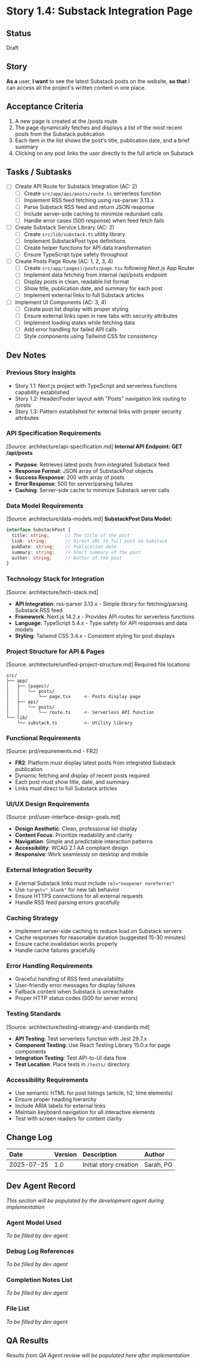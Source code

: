 # Story 1.4: Substack Integration Page

## Status
Draft

## Story
**As a** user,
**I want** to see the latest Substack posts on the website,
**so that** I can access all the project's written content in one place.

## Acceptance Criteria
1. A new page is created at the /posts route
2. The page dynamically fetches and displays a list of the most recent posts from the Substack publication
3. Each item in the list shows the post's title, publication date, and a brief summary
4. Clicking on any post links the user directly to the full article on Substack

## Tasks / Subtasks
- [ ] Create API Route for Substack Integration (AC: 2)
  - [ ] Create `src/app/api/posts/route.ts` serverless function
  - [ ] Implement RSS feed fetching using rss-parser 3.13.x
  - [ ] Parse Substack RSS feed and return JSON response
  - [ ] Include server-side caching to minimize redundant calls
  - [ ] Handle error cases (500 response) when feed fetch fails
- [ ] Create Substack Service Library (AC: 2)
  - [ ] Create `src/lib/substack.ts` utility library
  - [ ] Implement SubstackPost type definitions
  - [ ] Create helper functions for API data transformation
  - [ ] Ensure TypeScript type safety throughout
- [ ] Create Posts Page Route (AC: 1, 2, 3, 4)
  - [ ] Create `src/app/(pages)/posts/page.tsx` following Next.js App Router
  - [ ] Implement data fetching from internal /api/posts endpoint
  - [ ] Display posts in clean, readable list format
  - [ ] Show title, publication date, and summary for each post
  - [ ] Implement external links to full Substack articles
- [ ] Implement UI Components (AC: 3, 4)
  - [ ] Create post list display with proper styling
  - [ ] Ensure external links open in new tabs with security attributes
  - [ ] Implement loading states while fetching data
  - [ ] Add error handling for failed API calls
  - [ ] Style components using Tailwind CSS for consistency

## Dev Notes

### Previous Story Insights
- Story 1.1: Next.js project with TypeScript and serverless functions capability established
- Story 1.2: Header/Footer layout with "Posts" navigation link routing to /posts
- Story 1.3: Pattern established for external links with proper security attributes

### API Specification Requirements
[Source: architecture/api-specification.md]
**Internal API Endpoint: GET /api/posts**
- **Purpose**: Retrieves latest posts from integrated Substack feed
- **Response Format**: JSON array of SubstackPost objects
- **Success Response**: 200 with array of posts
- **Error Response**: 500 for server/parsing failures
- **Caching**: Server-side cache to minimize Substack server calls

### Data Model Requirements
[Source: architecture/data-models.md]
**SubstackPost Data Model:**
```typescript
interface SubstackPost {
  title: string;      // The title of the post
  link: string;       // Direct URL to full post on Substack
  pubDate: string;    // Publication date
  summary: string;    // Short summary of the post
  author: string;     // Author of the post
}
```

### Technology Stack for Integration
[Source: architecture/tech-stack.md]
- **API Integration**: rss-parser 3.13.x - Simple library for fetching/parsing Substack RSS feed
- **Framework**: Next.js 14.2.x - Provides API routes for serverless functions
- **Language**: TypeScript 5.4.x - Type safety for API responses and data models
- **Styling**: Tailwind CSS 3.4.x - Consistent styling for post displays

### Project Structure for API & Pages
[Source: architecture/unified-project-structure.md]
Required file locations:
```
src/
├── app/
│   ├── (pages)/
│   │   └── posts/
│   │       └── page.tsx     <- Posts display page
│   ├── api/
│   │   └── posts/
│   │       └── route.ts     <- Serverless API function
└── lib/
    └── substack.ts          <- Utility library
```

### Functional Requirements
[Source: prd/requirements.md - FR2]
- **FR2**: Platform must display latest posts from integrated Substack publication
- Dynamic fetching and display of recent posts required
- Each post must show title, date, and summary
- Links must direct to full Substack articles

### UI/UX Design Requirements
[Source: prd/user-interface-design-goals.md]
- **Design Aesthetic**: Clean, professional list display
- **Content Focus**: Prioritize readability and clarity
- **Navigation**: Simple and predictable interaction patterns
- **Accessibility**: WCAG 2.1 AA compliant design
- **Responsive**: Work seamlessly on desktop and mobile

### External Integration Security
- External Substack links must include `rel="noopener noreferrer"`
- Use `target="_blank"` for new tab behavior
- Ensure HTTPS connections for all external requests
- Handle RSS feed parsing errors gracefully

### Caching Strategy
- Implement server-side caching to reduce load on Substack servers
- Cache responses for reasonable duration (suggested 15-30 minutes)
- Ensure cache invalidation works properly
- Handle cache failures gracefully

### Error Handling Requirements
- Graceful handling of RSS feed unavailability
- User-friendly error messages for display failures
- Fallback content when Substack is unreachable
- Proper HTTP status codes (500 for server errors)

### Testing Standards
[Source: architecture/testing-strategy-and-standards.md]
- **API Testing**: Test serverless function with Jest 29.7.x
- **Component Testing**: Use React Testing Library 15.0.x for page components
- **Integration Testing**: Test API-to-UI data flow
- **Test Location**: Place tests in `/tests/` directory

### Accessibility Requirements
- Use semantic HTML for post listings (article, h2, time elements)
- Ensure proper heading hierarchy
- Include ARIA labels for external links
- Maintain keyboard navigation for all interactive elements
- Test with screen readers for content clarity

## Change Log
| Date | Version | Description | Author |
| :--- | :--- | :--- | :--- |
| 2025-07-25 | 1.0 | Initial story creation | Sarah, PO |

## Dev Agent Record
*This section will be populated by the development agent during implementation*

### Agent Model Used
*To be filled by dev agent*

### Debug Log References
*To be filled by dev agent*

### Completion Notes List
*To be filled by dev agent*

### File List
*To be filled by dev agent*

## QA Results
*Results from QA Agent review will be populated here after implementation*